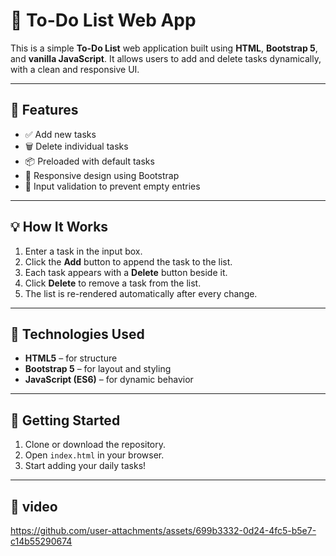 # 📝 To-Do List Web App

This is a simple **To-Do List** web application built using **HTML**, **Bootstrap 5**, and **vanilla JavaScript**. It allows users to add and delete tasks dynamically, with a clean and responsive UI.

---

## 🔧 Features

- ✅ Add new tasks
- 🗑️ Delete individual tasks
- 📦 Preloaded with default tasks
- 📱 Responsive design using Bootstrap
- 🧼 Input validation to prevent empty entries

---

## 💡 How It Works

1. Enter a task in the input box.
2. Click the **Add** button to append the task to the list.
3. Each task appears with a **Delete** button beside it.
4. Click **Delete** to remove a task from the list.
5. The list is re-rendered automatically after every change.

---

## 📁 Technologies Used

- **HTML5** – for structure
- **Bootstrap 5** – for layout and styling
- **JavaScript (ES6)** – for dynamic behavior

---

## 🚀 Getting Started

1. Clone or download the repository.
2. Open `index.html` in your browser.
3. Start adding your daily tasks!

---

## 🎥 video

https://github.com/user-attachments/assets/699b3332-0d24-4fc5-b5e7-c14b55290674



